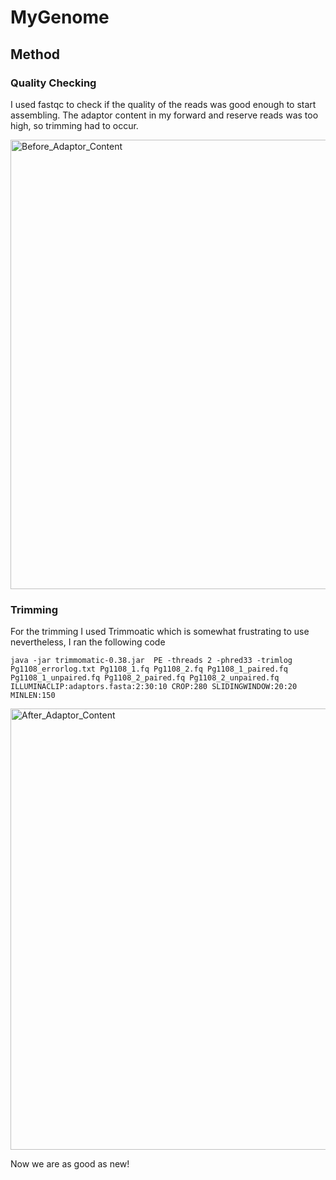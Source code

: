 # MyGenome
## Method
### Quality Checking
I used fastqc to check if the quality of the reads was good enough to start assembling. The adaptor content in my forward and reserve reads was too high, so trimming had to occur.

<img width="719" alt="Before_Adaptor_Content" src="![Uploading image.png…]()
" />


### Trimming
For the trimming I used Trimmoatic which is somewhat frustrating to use nevertheless, I ran the following code
```
java -jar trimmomatic-0.38.jar  PE -threads 2 -phred33 -trimlog Pg1108_errorlog.txt Pg1108_1.fq Pg1108_2.fq Pg1108_1_paired.fq Pg1108_1_unpaired.fq Pg1108_2_paired.fq Pg1108_2_unpaired.fq ILLUMINACLIP:adaptors.fasta:2:30:10 CROP:280 SLIDINGWINDOW:20:20 MINLEN:150
```
<img width="706" alt="After_Adaptor_Content" src="https://github.com/user-attachments/assets/0c82b63c-f154-4a61-b1e1-e103b0a58aba" />

Now we are as good as new!
